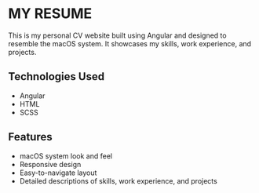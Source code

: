 # MY RESUME

This is my personal CV website built using Angular and designed to resemble the macOS system. It showcases my skills, work experience, and projects.

## Technologies Used

- Angular
- HTML
- SCSS

## Features

- macOS system look and feel
- Responsive design
- Easy-to-navigate layout
- Detailed descriptions of skills, work experience, and projects